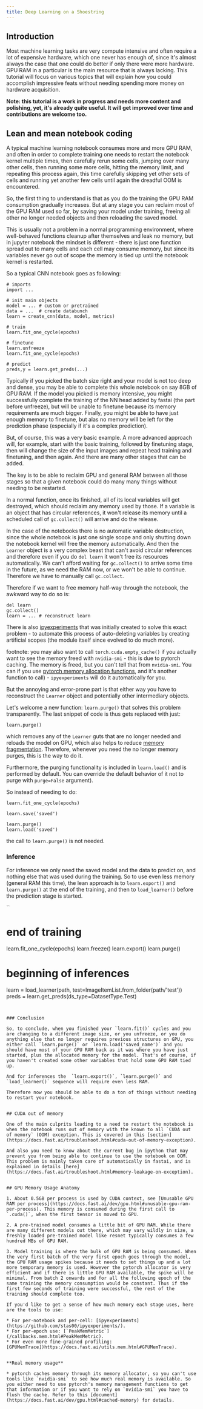 ```yaml
---
title: Deep Learning on a Shoestring
---
```


## Introduction

Most machine learning tasks are very compute intensive and often require a lot of expensive hardware, which one never has enough of, since it's almost always the case that one could do better if only there were more hardware. GPU RAM in a particular is the main resource that is always lacking. This tutorial will focus on various topics that will explain how you could accomplish impressive feats without needing spending more money on hardware acquisition.

**Note: this tutorial is a work in progress and needs more content and polishing, yet, it's already quite useful. It will get improved over time and contributions are welcome too.**

## Lean and mean notebook coding

A typical machine learning notebook consumes more and more GPU RAM, and often in order to complete training one needs to restart the notebook kernel multiple times, then carefully rerun some cells, jumping over many other cells, then running some more cells, hitting the memory limit, and repeating this process again, this time carefully skipping yet other sets of cells and running yet another few cells until again the dreadful OOM is encountered.

So, the first thing to understand is that as you do the training the GPU RAM consumption gradually increases. But at any stage you can reclaim most of the GPU RAM used so far, by saving your model under training, freeing all other no longer needed objects and then reloading the saved model.

This is usually not a problem in a normal programming environment, where well-behaved functions cleanup after themselves and leak no memory, but in jupyter notebook the mindset is different - there is just one function spread out to many cells and each cell may consume memory, but since its variables never go out of scope the memory is tied up until the notebook kernel is restarted.

So a typical CNN notebook goes as following:

```
# imports
import ...

# init main objects
model = ... # custom or pretrained
data = ...  # create databunch
learn = create_cnn(data, model, metrics)

# train
learn.fit_one_cycle(epochs)

# finetune
learn.unfreeze
learn.fit_one_cycle(epochs)

# predict
preds,y = learn.get_preds(...)
```

Typically if you picked the batch size right and your model is not too deep and dense, you may be able to complete this whole notebook on say 8GB of GPU RAM. If the model you picked is memory intensive, you might successfully complete the training of the NN head added by fastai (the part before unfreeze), but will be unable to finetune because its memory requirements are much bigger. Finally, you might be able to have just enough memory to finetune, but alas no memory will be left for the prediction phase (especially if it's a complex prediction).

But, of course, this was a very basic example. A more advanced approach will, for example, start with the basic training, followed by finetuning stage, then will change the size of the input images and repeat head training and finetuning, and then again. And there are many other stages that can be added.

The key is to be able to reclaim GPU and general RAM between all those stages so that a given notebook could do many many things without needing to be restarted.

In a normal function, once its finished, all of its local variables will get destroyed, which should reclaim any memory used by those. If a variable is an object that has circular references, it won't release its memory until a scheduled call of `gc.collect()` will arrive and do the release.

In the case of the notebooks there is no automatic variable destruction, since the whole notebook is just one single scope and only shutting down the notebook kernel will free the memory automatically. And then the `Learner` object is a very complex beast that can't avoid circular references and therefore even if you do `del learn` it won't free its resources automatically. We can't afford waiting for `gc.collect()` to arrive some time in the future, as we need the RAM now, or we won't be able to continue. Therefore we have to manually call `gc.collect`.

Therefore if we want to free memory half-way through the notebook, the awkward way to do so is:

```
del learn
gc.collect()
learn = ... # reconstruct learn
```

There is also [ipyexperiments](https://github.com/stas00/ipyexperiments/) that was initially created to solve this exact problem - to automate this process of auto-deleting variables by creating artificial scopes (the module itself since evolved to do much more).

footnote: you may also want to call `torch.cuda.empty_cache()` if you actually want to see the memory freed with `nvidia-smi` - this is due to pytorch caching. The memory is freed, but you can't tell that from `nvidia-smi`. You can if you use [pytorch memory allocation functions](https://pytorch.org/docs/stable/notes/cuda.html#memory-management), and it's another function to call) - `ipyexperiments` will do it automatically for you.

But the annoying and error-prone part is that either way you have to reconstruct the `Learner` object and potentially other intermediary objects.

Let's welcome a new function: `learn.purge()` that solves this problem transparently. The last snippet of code is thus gets replaced with just:

```
learn.purge()
```
which removes any of the `Learner` guts that are no longer needed and reloads the model on GPU, which also helps to reduce [memory fragmentation](https://docs.fast.ai/dev/gpu.html#gpu-ram-fragmentation). Therefore, whenever you need the no longer memory purges, this is the way to do it.

Furthermore, the purging functionality is included in `learn.load()` and is performed by default. You can override the default behavior of it not to purge with `purge=False` argument).

So instead of needing to do:

```
learn.fit_one_cycle(epochs)

learn.save('saved')

learn.purge()
learn.load('saved')
```

the call to `learn.purge()` is not needed.



### Inference

For inference we only need the saved model and the data to predict on, and nothing else that was used during the training. So to use even less memory (general RAM this time), the lean approach is to `learn.export()` and `learn.purge()` at the end of the training, and then to `load_learner()` before the prediction stage is started.

``
# end of training
learn.fit_one_cycle(epochs)
learn.freeze()
learn.export()
learn.purge()

# beginning of inferences
learn = load_learner(path, test=ImageItemList.from_folder(path/'test'))
preds = learn.get_preds(ds_type=DatasetType.Test)
```


### Conclusion

So, to conclude, when you finished your `learn.fit()` cycles and you are changing to a different image size, or you unfreeze, or you do anything else that no longer requires previous structures on GPU, you either call `learn.purge()` or `learn.load('saved_name')` and you should have most of your GPU RAM back as it was where you have just started, plus the allocated memory for the model. That's of course, if you haven't created some other variables that hold some GPU RAM tied up.

And for inferences the  `learn.export()`, `learn.purge()` and `load_learner()` sequence will require even less RAM.

Therefore now you should be able to do a ton of things without needing to restart your notebook.


## CUDA out of memory

One of the main culprits leading to a need to restart the notebook is when the notebook runs out of memory with the known to all `CUDA out of memory` (OOM) exception. This is covered in this [section](https://docs.fast.ai/troubleshoot.html#cuda-out-of-memory-exception).

And also you need to know about the current bug in ipython that may prevent you from being able to continue to use the notebook on OOM. This problem is mainly taken care of automatically in fastai, and is explained in details [here](https://docs.fast.ai/troubleshoot.html#memory-leakage-on-exception).


## GPU Memory Usage Anatomy

1. About 0.5GB per process is used by CUDA context, see [Unusable GPU RAM per process](https://docs.fast.ai/dev/gpu.html#unusable-gpu-ram-per-process). This memory is consumed during the first call to `.cuda()`, when the first tensor is moved to GPU.

2. A pre-trained model consumes a little bit of GPU RAM. While there are many different models out there, which may vary wildly in size, a freshly loaded pre-trained model like resnet typically consumes a few hundred MBs of GPU RAM.

3. Model training is where the bulk of GPU RAM is being consumed. When the very first batch of the very first epoch goes through the model, the GPU RAM usage spikes because it needs to set things up and a lot more temporary memory is used. However the pytorch allocator is very efficient and if there is little GPU RAM available, the spike will be minimal. From batch 2 onwards and for all the following epoch of the same training the memory consumption would be constant. Thus if the first few seconds of training were successful, the rest of the training should complete too.

If you'd like to get a sense of how much memory each stage uses, here are the tools to use:

* For per-notebook and per-cell: [ipyexperiments](https://github.com/stas00/ipyexperiments/).
* For per-epoch use: [`PeakMemMetric`](/callbacks.mem.html#PeakMemMetric).
* For even more fine-grained profiling:  [GPUMemTrace])https://docs.fast.ai/utils.mem.html#GPUMemTrace).


**Real memory usage**

* pytorch caches memory through its memory allocator, so you can't use tools like `nvidia-smi` to see how much real memory is available. So you either need to use pytorch's memory management functions to get that information or if you want to rely on `nvidia-smi` you have to flush the cache. Refer to this [document](https://docs.fast.ai/dev/gpu.html#cached-memory) for details.
